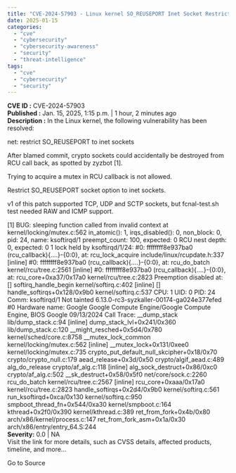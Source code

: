 ```yaml
---
title: "CVE-2024-57903 - Linux kernel SO_REUSEPORT Inet Socket Restriction Comic Book Bug"
date: 2025-01-15
categories: 
  - "cve"
  - "cybersecurity"
  - "cybersecurity-awareness"
  - "security"
  - "threat-intelligence"
tags: 
  - "cve"
  - "cybersecurity"
  - "security"
---
```


**CVE ID :** CVE-2024-57903  
**Published :** Jan. 15, 2025, 1:15 p.m. | 1 hour, 2 minutes ago  
**Description :** In the Linux kernel, the following vulnerability has been resolved:

net: restrict SO\_REUSEPORT to inet sockets

After blamed commit, crypto sockets could accidentally be destroyed from RCU call back, as spotted by zyzbot \[1\].

Trying to acquire a mutex in RCU callback is not allowed.

Restrict SO\_REUSEPORT socket option to inet sockets.

v1 of this patch supported TCP, UDP and SCTP sockets, but fcnal-test.sh test needed RAW and ICMP support.

\[1\] BUG: sleeping function called from invalid context at kernel/locking/mutex.c:562 in\_atomic(): 1, irqs\_disabled(): 0, non\_block: 0, pid: 24, name: ksoftirqd/1 preempt\_count: 100, expected: 0 RCU nest depth: 0, expected: 0 1 lock held by ksoftirqd/1/24: #0: ffffffff8e937ba0 (rcu\_callback){....}-{0:0}, at: rcu\_lock\_acquire include/linux/rcupdate.h:337 \[inline\] #0: ffffffff8e937ba0 (rcu\_callback){....}-{0:0}, at: rcu\_do\_batch kernel/rcu/tree.c:2561 \[inline\] #0: ffffffff8e937ba0 (rcu\_callback){....}-{0:0}, at: rcu\_core+0xa37/0x17a0 kernel/rcu/tree.c:2823 Preemption disabled at: \[\] softirq\_handle\_begin kernel/softirq.c:402 \[inline\] \[\] handle\_softirqs+0x128/0x9b0 kernel/softirq.c:537 CPU: 1 UID: 0 PID: 24 Comm: ksoftirqd/1 Not tainted 6.13.0-rc3-syzkaller-00174-ga024e377efed #0 Hardware name: Google Google Compute Engine/Google Compute Engine, BIOS Google 09/13/2024 Call Trace: \_\_dump\_stack lib/dump\_stack.c:94 \[inline\] dump\_stack\_lvl+0x241/0x360 lib/dump\_stack.c:120 \_\_might\_resched+0x5d4/0x780 kernel/sched/core.c:8758 \_\_mutex\_lock\_common kernel/locking/mutex.c:562 \[inline\] \_\_mutex\_lock+0x131/0xee0 kernel/locking/mutex.c:735 crypto\_put\_default\_null\_skcipher+0x18/0x70 crypto/crypto\_null.c:179 aead\_release+0x3d/0x50 crypto/algif\_aead.c:489 alg\_do\_release crypto/af\_alg.c:118 \[inline\] alg\_sock\_destruct+0x86/0xc0 crypto/af\_alg.c:502 \_\_sk\_destruct+0x58/0x5f0 net/core/sock.c:2260 rcu\_do\_batch kernel/rcu/tree.c:2567 \[inline\] rcu\_core+0xaaa/0x17a0 kernel/rcu/tree.c:2823 handle\_softirqs+0x2d4/0x9b0 kernel/softirq.c:561 run\_ksoftirqd+0xca/0x130 kernel/softirq.c:950 smpboot\_thread\_fn+0x544/0xa30 kernel/smpboot.c:164 kthread+0x2f0/0x390 kernel/kthread.c:389 ret\_from\_fork+0x4b/0x80 arch/x86/kernel/process.c:147 ret\_from\_fork\_asm+0x1a/0x30 arch/x86/entry/entry\_64.S:244  
**Severity:** 0.0 | NA  
Visit the link for more details, such as CVSS details, affected products, timeline, and more...

Go to Source

